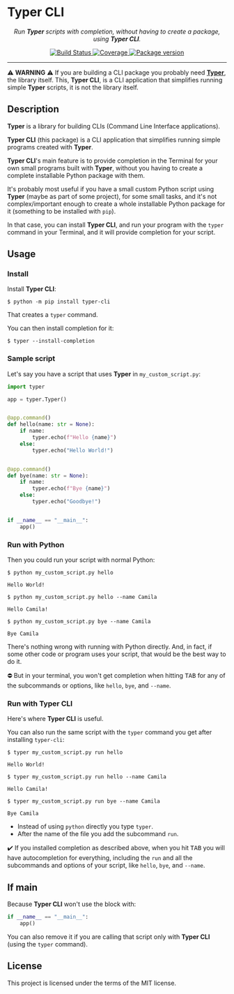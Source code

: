 # Typer CLI

<p align="center">
    <em>Run <strong>Typer</strong> scripts with completion, without having to create a package, using <strong>Typer CLI</strong>.</em>
</p>
<p align="center">
<a href="https://travis-ci.com/tiangolo/typer-cli" target="_blank">
    <img src="https://travis-ci.com/tiangolo/typer-cli.svg?branch=master" alt="Build Status">
</a>
<a href="https://codecov.io/gh/tiangolo/typer-cli" target="_blank">
    <img src="https://codecov.io/gh/tiangolo/typer-cli/branch/master/graph/badge.svg" alt="Coverage">
</a>
<a href="https://pypi.org/project/typer-cli" target="_blank">
    <img src="https://badge.fury.io/py/typer-cli.svg" alt="Package version">
</a>
</p>

---

⚠️ **WARNING** ⚠️ If you are building a CLI package you probably need [**Typer**](https://typer.tiangolo.com/), the library itself. This, **Typer CLI**, is a CLI application that simplifies running simple **Typer** scripts, it is not the library itself.

## Description

**Typer** is a library for building CLIs (Command Line Interface applications).

**Typer CLI** (this package) is a CLI application that simplifies running simple programs created with **Typer**.

**Typer CLI**'s main feature is to provide completion in the Terminal for your own small programs built with **Typer**, without you having to create a complete installable Python package with them.

It's probably most useful if you have a small custom Python script using **Typer** (maybe as part of some project), for some small tasks, and it's not complex/important enough to create a whole installable Python package for it (something to be installed with `pip`).

In that case, you can install **Typer CLI**, and run your program with the `typer` command in your Terminal, and it will provide completion for your script.

## Usage

### Install

Install **Typer CLI**:

```console
$ python -m pip install typer-cli
```

That creates a `typer` command.

You can then install completion for it:

```console
$ typer --install-completion
```

### Sample script

Let's say you have a script that uses **Typer** in `my_custom_script.py`:

```Python
import typer

app = typer.Typer()


@app.command()
def hello(name: str = None):
    if name:
        typer.echo(f"Hello {name}")
    else:
        typer.echo("Hello World!")


@app.command()
def bye(name: str = None):
    if name:
        typer.echo(f"Bye {name}")
    else:
        typer.echo("Goodbye!")


if __name__ == "__main__":
    app()
```

### Run with Python

Then you could run your script with normal Python:

```console
$ python my_custom_script.py hello

Hello World!

$ python my_custom_script.py hello --name Camila

Hello Camila!

$ python my_custom_script.py bye --name Camila

Bye Camila
```

There's nothing wrong with running with Python directly. And, in fact, if some other code or program uses your script, that would be the best way to do it.

⛔️ But in your terminal, you won't get completion when hitting <kbd>TAB</kbd> for any of the subcommands or options, like `hello`, `bye`, and `--name`.

### Run with **Typer CLI**

Here's where **Typer CLI** is useful.

You can also run the same script with the `typer` command you get after installing `typer-cli`:

```console
$ typer my_custom_script.py run hello

Hello World!

$ typer my_custom_script.py run hello --name Camila

Hello Camila!

$ typer my_custom_script.py run bye --name Camila

Bye Camila
```

* Instead of using `python` directly you type `typer`.
* After the name of the file you add the subcommand `run`.

✔️ If you installed completion as described above, when you hit <kbd>TAB</kbd> you will have autocompletion for everything, including the `run` and all the subcommands and options of your script, like `hello`, `bye`, and `--name`.

## If main

Because **Typer CLI** won't use the block with:

```Python
if __name__ == "__main__":
    app()
```

You can also remove it if you are calling that script only with **Typer CLI** (using the `typer` command).

## License

This project is licensed under the terms of the MIT license.
